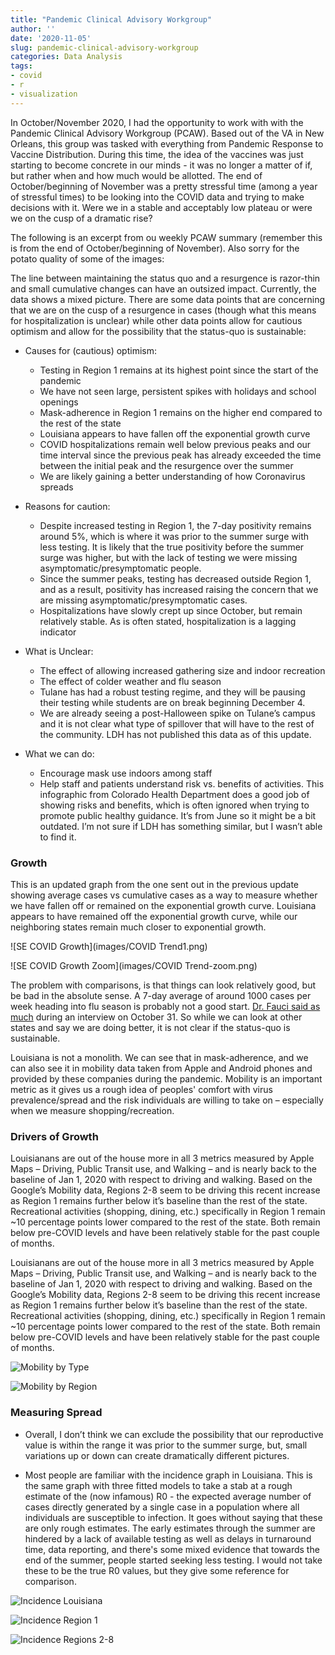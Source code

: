 ```yaml
---
title: "Pandemic Clinical Advisory Workgroup"
author: ''
date: '2020-11-05'
slug: pandemic-clinical-advisory-workgroup
categories: Data Analysis
tags:
- covid
- r
- visualization
---
```

In October/November 2020, I had the opportunity to work with with the Pandemic Clinical Advisory Workgroup (PCAW). Based out of the VA in New Orleans, this group was tasked with everything from Pandemic Response to Vaccine Distribution. During this time, the idea of the vaccines was just starting to become concrete in our minds - it was no longer a matter of if, but rather when and how much would be allotted. The end of October/beginning of November was a pretty stressful time (among a year of stressful times) to be looking into the COVID data and trying to make decisions with it. Were we in a stable and acceptably low plateau or were we on the cusp of a dramatic rise?  

The following is an excerpt from ou weekly PCAW summary (remember this is from the end of October/beginning of November). Also sorry for the potato quality of some of the images:

The line between maintaining the status quo and a resurgence is razor-thin and small cumulative changes can have an outsized impact. Currently, the data shows a mixed picture. There are some data points that are concerning that we are on the cusp of a resurgence in cases (though what this means for hospitalization is unclear) while other data points allow for cautious optimism and allow for the possibility that the status-quo is sustainable:

* Causes for (cautious) optimism:
  * Testing in Region 1 remains at its highest point since the start of the pandemic
  * We have not seen large, persistent spikes with holidays and school openings 
  * Mask-adherence in Region 1 remains on the higher end compared to the rest of the state
  * Louisiana appears to have fallen off the exponential growth curve
  * COVID hospitalizations remain well below previous peaks and our time interval since the previous peak has already exceeded the time between the initial peak and the resurgence over the summer
  * We are likely gaining a better understanding of how Coronavirus spreads

* Reasons for caution:
  * Despite increased testing in Region 1, the 7-day positivity remains around 5%, which is where it was prior to the summer surge with less testing. It is likely that the true positivity before the summer surge was higher, but with the lack of testing we were missing asymptomatic/presymptomatic people.
  * Since the summer peaks, testing has decreased outside Region 1, and as a result, positivity has increased raising the concern that we are missing asymptomatic/presymptomatic cases.
  * Hospitalizations have slowly crept up since October, but remain relatively stable. As is often stated, hospitalization is a lagging indicator

* What is Unclear:
  * The effect of allowing increased gathering size and indoor recreation
  * The effect of colder weather and flu season
  * Tulane has had a robust testing regime, and they will be pausing their testing while students are on break beginning December 4.
  * We are already seeing a post-Halloween spike on Tulane’s campus and it is not clear what type of spillover that will have to the rest of the community. LDH has not published this data as of this update.

* What we can do:
  * Encourage mask use indoors among staff
  * Help staff and patients understand risk vs. benefits of activities. This infographic from Colorado Health Department does a good job of showing risks and benefits, which is often ignored when trying to promote public healthy guidance. It’s from June so it might be a bit outdated. I’m not sure if LDH has something similar, but I wasn’t able to find it. 

### Growth
This is an updated graph from the one sent out in the previous update showing average cases vs cumulative cases as a way to measure whether we have fallen off or remained on the exponential growth curve. Louisiana appears to have remained off the exponential growth curve, while our neighboring states remain much closer to exponential growth.


![SE COVID Growth](images/COVID Trend1.png)

![SE COVID Growth Zoom](images/COVID Trend-zoom.png)

The problem with comparisons, is that things can look relatively good, but be bad in the absolute sense. A 7-day average of around 1000 cases per week heading into flu season is probably not a good start. [Dr. Fauci said as much](https://www.washingtonpost.com/politics/fauci-covid-winter-forecast/2020/10/31/e3970eb0-1b8b-11eb-bb35-2dcfdab0a345_story.html) during an interview on October 31. So while we can look at other states and say we are doing better, it is not clear if the status-quo is sustainable. 

Louisiana is not a monolith. We can see that in mask-adherence, and we can also see it in mobility data taken from Apple and Android phones and provided by these companies during the pandemic.   Mobility is an important metric as it gives us a rough idea of peoples' comfort with virus prevalence/spread and the risk individuals are willing to take on – especially when we measure shopping/recreation. 

### Drivers of Growth
Louisianans are out of the house more in all 3 metrics measured by Apple Maps – Driving, Public Transit use, and Walking – and is nearly back to the baseline of Jan 1, 2020 with respect to driving and walking. Based on the Google’s Mobility data, Regions 2-8 seem to be driving this recent increase as Region 1 remains further below it’s baseline than the rest of the state. Recreational activities (shopping, dining, etc.) specifically in Region 1 remain ~10 percentage points lower compared to the rest of the state. Both remain below pre-COVID levels and have been relatively stable for the past couple of months.

Louisianans are out of the house more in all 3 metrics measured by Apple Maps – Driving, Public Transit use, and Walking – and is nearly back to the baseline of Jan 1, 2020 with respect to driving and walking. Based on the Google’s Mobility data, Regions 2-8 seem to be driving this recent increase as Region 1 remains further below it’s baseline than the rest of the state. Recreational activities (shopping, dining, etc.) specifically in Region 1 remain ~10 percentage points lower compared to the rest of the state. Both remain below pre-COVID levels and have been relatively stable for the past couple of months.

![Mobility by Type](images/Mobility_by_type.png)

![Mobility by Region](images/mobility_by_region.png)


### Measuring Spread
* Overall, I don’t think we can exclude the possibility that our reproductive value is within the range it was prior to the summer surge, but, small variations up or down can create dramatically different pictures. 

* Most people are familiar with the incidence graph in Louisiana. This is the same graph with three fitted models to take a stab at a rough estimate of the (now infamous) R0 - the expected average number of cases directly generated by a single case in a population where all individuals are susceptible to infection. It goes without saying that these are only rough estimates. The early estimates through the summer are hindered by a lack of available testing as well as delays in turnaround time, data reporting, and there's some mixed evidence that towards the end of the summer, people started seeking less testing. I would not take these to be the true R0 values, but they give some reference for comparison. 

![Incidence Louisiana](images/incidence_LA.png)

![Incidence Region 1](images/Incididence_reg1.png)
 
![Incidence Regions 2-8](images/Incididence_reg2-8.png)
